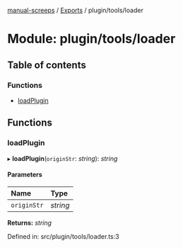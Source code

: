 [manual-screeps](../README.md) / [Exports](../modules.md) / plugin/tools/loader

# Module: plugin/tools/loader

## Table of contents

### Functions

- [loadPlugin](plugin_tools_loader.md#loadplugin)

## Functions

### loadPlugin

▸ **loadPlugin**(`originStr`: *string*): *string*

#### Parameters

| Name | Type |
| :------ | :------ |
| `originStr` | *string* |

**Returns:** *string*

Defined in: src/plugin/tools/loader.ts:3
